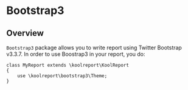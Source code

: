 # Bootstrap3

## Overview

`Bootstrap3` package allows you to write report using Twitter Bootstrap v3.3.7. In order to use Boostrap3 in your report, you do:

```
class MyReport extends \koolreport\KoolReport
{
    use \koolreport\bootstrap3\Theme;
}
```